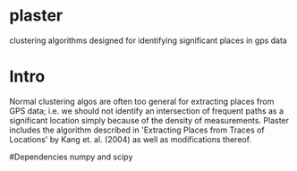 # plaster
clustering algorithms designed for identifying significant places in gps data

# Intro
Normal clustering algos are often too general for extracting places from GPS data; i.e. we should not identify an intersection of frequent paths as a significant location simply because of the density of measurements. Plaster includes the algorithm described in 'Extracting Places from Traces of Locations' by Kang et. al. (2004) as well as modifications thereof.

#Dependencies
numpy and scipy
